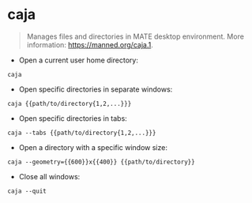 # caja

> Manages files and directories in MATE desktop environment.
> More information: <https://manned.org/caja.1>.

- Open a current user home directory:

`caja`

- Open specific directories in separate windows:

`caja {{path/to/directory{1,2,...}}}`

- Open specific directories in tabs:

`caja --tabs {{path/to/directory{1,2,...}}}`

- Open a directory with a specific window size:

`caja --geometry={{600}}x{{400}} {{path/to/directory}}`

- Close all windows:

`caja --quit`
